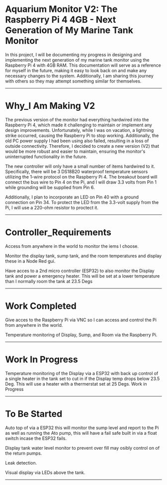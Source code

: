 #  Aquarium Monitor V2: The Raspberry Pi 4 4GB - Next Generation of My Marine Tank Monitor

In this project, I will be documenting my progress in designing and implementing the next generation of my marine tank monitor using the Raspberry Pi 4 with 4GB RAM. This documentation will serve as a reference for myself in the future, making it easy to look back on and make any necessary changes to the system. Additionally, I am sharing this journey with others so they may attempt something similar for themselves.

 ------
# Why_I Am Making V2

The previous version of the monitor had everything hardwired into the Raspberry Pi 4, which made it challenging to maintain or implement any design improvements. Unfortunately, while I was on vacation, a lightning strike occurred, causing the Raspberry Pi to stop working. Additionally, the old PC power supply I had been using also failed, resulting in a loss of outside connectivity. Therefore, I decided to create a new version (V2) that would be more robust and easier to maintain, ensuring the monitor's uninterrupted functionality in the future.

The new controller will only have a small number of items hardwired to it. Specifically, there will be 3 DS18B20 waterproof temperature sensors utilizing the 1-wire protocol on the Raspberry Pi 4. The breakout board will connect the bus wire to Pin 4 on the Pi, and I will draw 3.3 volts from Pin 1 while grounding will be supplied from Pin 6.

Additionally, I plan to incorporate an LED on Pin 40 with a ground connection on Pin 34. To protect the LED from the 3.3-volt supply from the Pi, I will use a 220-ohm resistor to proctect it.

 ------

# Controller_Requirements
Access from anywhere in the world to monitor the iems I choose.

Monitor the display tank, sump tank, and the room temperatures and display these in a Node Red gui.

Have acces to a 2nd micro controller (ESP32) to also monitor the Display tank and power a emergency heater. This will be set at a lower temperature than I normally room the tank at 23.5 Degs


-----

# Work Completed

Give acces to the Raspberry Pi via VNC so I can access and control the Pi from anywhere in the world.

Temperature monitoring of Display, Sump, and Room via the Raspberry Pi.


----

# Work In Progress



Temperature monitoring of the Display via a ESP32 with back up control of a single heater in the tank set to cut in if the Display temp drops below 23.5 Deg. This will use a heater with a thermerstat set at 25 Degs. Work in Progress

----

# To Be Started

Auto top of via a ESP32 this will monitor the sump level and report to the Pi as well as running the Ato pump, this will have a fail safe built in via a float switch incase the ESP32 fails.

Display tank water level monitor to prevent over fill may osibly control on of the return pumps.

Leak detection.

Visual display via LEDs above the tank.

----



